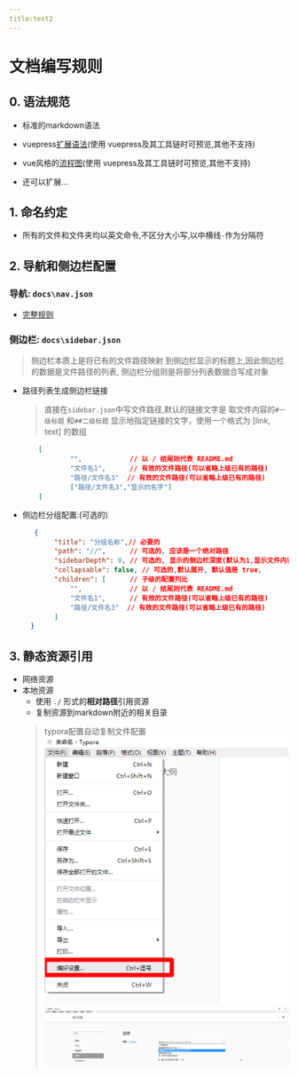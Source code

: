 ```yaml
---
title:test2
---
```

# 文档编写规则

## 0. 语法规范
- 标准的markdown语法

- vuepress[扩展语法](https://vuepress.vuejs.org/zh/guide/markdown.html)(使用 vuepress及其工具链时可预览,其他不支持) 

- vue风格的[流程图](https://flowchart.vuepress.ulivz.com/#syntax)(使用 vuepress及其工具链时可预览,其他不支持) 

- 还可以扩展...

## 1. 命名约定
  - 所有的文件和文件夹均以英文命令,不区分大小写,以中横线`-`作为分隔符

## 2. 导航和侧边栏配置

###  导航: `docs\nav.json` 
- [完整规则](https://vuepress.vuejs.org/zh/theme/default-theme-config.html#%E5%AF%BC%E8%88%AA%E6%A0%8F)

###  侧边栏: `docs\sidebar.json`
> 侧边栏本质上是将已有的文件路径映射 到侧边栏显示的标题上,因此侧边栏的数据是文件路径的列表, 侧边栏分组则是将部分列表数据合写成对象

- 路径列表生成侧边栏链接
	> 直接在`sidebar.json`中写文件路径,默认的链接文字是 取文件内容的`#一级标题` 和`##二级标题`
  > 显示地指定链接的文字，使用一个格式为 [link, text] 的数组
	```json
	 	[     
                "",            // 以 / 结尾则代表 README.md
                "文件名1",      // 有效的文件路径(可以省略上级已有的路径)
                "路径/文件名3"  // 有效的文件路径(可以省略上级已有的路径)
                ["路径/文件名3","显示的名字"] 
        ]
	```
	
- 侧边栏分组配置:(可选的)
  
    ```json
       {
            "title": "分组名称",// 必要的
            "path": "//",      // 可选的, 应该是一个绝对路径
            "sidebarDepth": 0, // 可选的, 显示的侧边栏深度(默认为1,显示文件内容的`#标题` 和`##二级标题`)
            "collapsable": false, // 可选的,默认展开, 默认值是 true,
            "children": [      // 子级的配置列比
                "",            // 以 / 结尾则代表 README.md
                "文件名1",      // 有效的文件路径(可以省略上级已有的路径)
                "路径/文件名3"  // 有效的文件路径(可以省略上级已有的路径)
            ]
      }
    ```



## 3. 静态资源引用
- 网络资源 
- 本地资源
	- 使用 `./` 形式的**相对路径**引用资源	
	- 复制资源到markdown附近的相关目录
     > typora配置自动复制文件配置 ![1585722519001](./doc-rulses.assets/1585722519001.png) ![1585722547101](./doc-rulses.assets/1585722547101.png)
  



